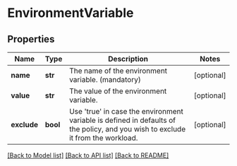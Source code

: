 # EnvironmentVariable

## Properties
Name | Type | Description | Notes
------------ | ------------- | ------------- | -------------
**name** | **str** | The name of the environment variable. (mandatory) | [optional] 
**value** | **str** | The value of the environment variable. | [optional] 
**exclude** | **bool** | Use &#x27;true&#x27; in case the environment variable is defined in defaults of the policy, and you wish to exclude it from the workload. | [optional] 

[[Back to Model list]](../README.md#documentation-for-models) [[Back to API list]](../README.md#documentation-for-api-endpoints) [[Back to README]](../README.md)

